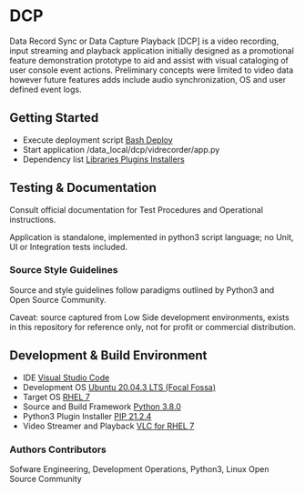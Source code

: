 # DCP

Data Record Sync or Data Capture Playback [DCP] is a video recording, input streaming and playback application initially designed as a promotional feature demonstration prototype to aid and assist with visual cataloging of user console event actions.  Preliminary concepts were limited to video data however future features adds include audio synchronization, OS and user defined event logs.

## Getting Started

* Execute deployment script 	[Bash Deploy](https://github.com/HyperEgo/Data-Record-Sync/blob/master/dcp_install.sh)
* Start application 			/data_local/dcp/vidrecorder/app.py
* Dependency list				[Libraries Plugins Installers](https://github.com/HyperEgo/Data-Record-Sync/blob/master/dcp/artifacts/archives_list.txt)

## Testing & Documentation

Consult official documentation for Test Procedures and Operational instructions.

Application is standalone, implemented in python3 script language; no Unit, UI or Integration tests included.

### Source Style Guidelines

Source and style guidelines follow paradigms outlined by Python3 and Open Source Community.

Caveat: source captured from Low Side development environments, exists in this repository for reference only, not for profit or commercial distribution.

## Development & Build Environment
* IDE 							[Visual Studio Code](https://code.visualstudio.com/docs)
* Development OS 				[Ubuntu 20.04.3 LTS (Focal Fossa)](https://releases.ubuntu.com/20.04/)
* Target OS 					[RHEL 7](https://access.redhat.com/products/red-hat-enterprise-linux)
* Source and Build Framework 	[Python 3.8.0](https://www.python.org/downloads/release/python-380/)
* Python3 Plugin Installer 		[PIP 21.2.4](https://pypi.org/project/pip/)
* Video Streamer and Playback  	[VLC for RHEL 7](https://www.videolan.org/vlc/download-redhat.html)

### Authors Contributors

Sofware Engineering, Development Operations, Python3, Linux Open Source Community
